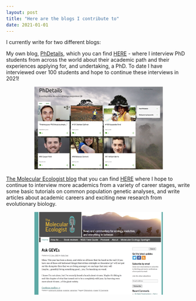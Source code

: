 ```yaml
---
layout: post
title: "Here are the blogs I contribute to"
date: 2021-01-01
---
```


<p>I currently write for two different blogs:</p>

<p>My own blog, <ins>PhDetails</ins>, which you can find <a href="http://phdetails.blogspot.com">HERE</a> - where I interview PhD students from across the world about their academic path and their experiences applying for, and undertaking, a PhD. To date I have interviewed over 100 students and hope to continue these interviews in 2021!</p>

<p style="text-align:center;"><img src="/pics/Screen Shot 2021-01-06 at 13.47.13.png" width="350" height="225" class="center">


<p><ins>The Molecular Ecologist blog</ins> that you can find <a href="https://www.molecularecologist.com">HERE</a> where I hope to continue to interview more academics from a variety of career stages, write some basic tutorials on common population genetic analyses, and write articles about academic careers and exciting new research from evolutionary biology. </p>

<p style="text-align:center;"><img src="/pics/Screen Shot 2021-01-06 at 13.47.27.png" width="350" height="225" class="center">

